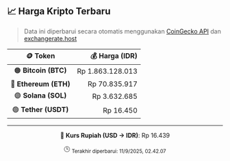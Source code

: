 

<!-- HARGA_KRIPTO -->
## 📈 Harga Kripto Terbaru

> Data ini diperbarui secara otomatis menggunakan [CoinGecko API](https://www.coingecko.com/) dan [exchangerate.host](https://exchangerate.host/)

<div align="center">

| 🪙 Token | 💰 Harga (IDR) |
|:------:|---------------:|
| 🟠 **Bitcoin (BTC)**   | Rp 1.863.128.013 |
| 🔵 **Ethereum (ETH)**  | Rp 70.835.917 |
| 🟣 **Solana (SOL)**    | Rp 3.632.685 |
| 🟢 **Tether (USDT)**   | Rp 16.450 |

---

💱 **Kurs Rupiah (USD → IDR)**: Rp 16.439

🕒 <sub>Terakhir diperbarui: 11/9/2025, 02.42.07</sub>

</div>
<!-- /HARGA_KRIPTO -->